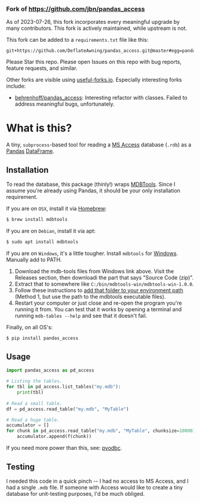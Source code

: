 ### Fork of https://github.com/jbn/pandas_access

As of 2023-07-26, this fork incorporates every meaningful upgrade by many contributors. This fork is actively maintained, while upstream is not.

This fork can be added to a `requirements.txt` file like this:
```
git+https://github.com/DeflateAwning/pandas_access.git@master#egg=pandas_access
```

Please Star this repo. Please open Issues on this repo with bug reports, feature requests, and similar.

Other forks are visible using [useful-forks.io](https://useful-forks.github.io/?repo=jbn/pandas_access). Especially interesting forks include:
* [behrenhoff/pandas_access](https://github.com/behrenhoff/pandas_access): Interesting refactor with classes. Failed to address meaningful bugs, unfortunately.

# What is this?

A tiny, `subprocess`-based tool for reading a 
[MS Access](https://products.office.com/en-us/access) 
database (`.rdb`) as a [Pandas](http://pandas.pydata.org/) 
[DataFrame](http://pandas.pydata.org/pandas-docs/stable/generated/pandas.DataFrame.html). 

## Installation

To read the database, this package (thinly!) wraps 
[MDBTools](https://github.com/mdbtools/mdbtools). Since I assume you're already 
using Pandas, it should be your only installation requirement. 

If you are on `OSX`, install it via [Homebrew](http://brew.sh/):

```sh
$ brew install mdbtools
```

If you are on `Debian`, install it via apt:
```sh
$ sudo apt install mdbtools
```

If you are on `Windows`, it's a little tougher. Install `mdbtools` for [Windows](https://github.com/lsgunth/mdbtools-win). Manually add to PATH.
1. Download the mdb-tools files from Windows link above. Visit the Releases section, then downloadi the part that says "Source Code (zip)".
2. Extract that to somewhere like `C:/bin/mdbtools-win/mdbtools-win-1.0.0`.
3. Follow these instructions to [add that folder to your environment path](https://linuxhint.com/add-directory-to-path-environment-variables-windows/) (Method 1, but use the path to the mdbtools executable files).
4. Restart your computer or just close and re-open the program you're running it from. You can test that it works by opening a terminal and running `mdb-tables --help` and see that it doesn't fail.

Finally, on all OS's:
```sh
$ pip install pandas_access
```

## Usage

```python
import pandas_access as pd_access

# Listing the tables.
for tbl in pd_access.list_tables("my.mdb"):
    print(tbl)
    
# Read a small table.
df = pd_access.read_table("my.mdb", "MyTable")

# Read a huge table.
accumulator = []
for chunk in pd_access.read_table("my.mdb", "MyTable", chunksize=10000):
    accumulator.append(f(chunk))
```

If you need more power than this, see: 
[pyodbc](https://github.com/mkleehammer/pyodbc).

## Testing

I needed this code in a quick pinch -- I had no access to MS Access, and I had
a single `.mdb` file. If someone with Access would like to create a tiny 
database for unit-testing purposes, I'd be much obliged. 

